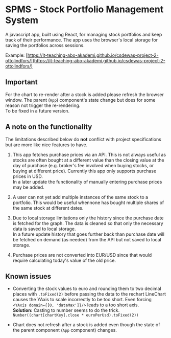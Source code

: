 # SPMS - Stock Portfolio Management System
A javascript app, built using React, for managing stock portfolios and keep track of their 
performance. The app uses the browser's local storage for saving the portfolios across 
sessions.  
  
Example: [https://it-teaching-abo-akademi.github.io/csdewas-project-2-ottolindfors/](https://it-teaching-abo-akademi.github.io/csdewas-project-2-ottolindfors/)

## Important
For the chart to re-render after a stock is added please refresh the browser window. 
The parent (`App`) component's state change but does for some reason not trigger the 
re-rendering.    
To be fixed in a future version.

## A note on the functionality
The limitations described below do **not** conflict with project specifications but are 
more like nice features to have.

1. This app fetches purchase prices via an API. This is not always useful as 
stocks are often bought at a different value than the closing value at the day of purchase 
(e.g. broker's fee involved when buying stocks, or buying at different price). 
Currently this app only supports purchase prices in USD.   
In a later update the functionality of manually entering purchase prices may be added.

2. A user can not yet add multiple instances of the same stock to a portfolio. This would 
be useful whennone has bought multiple shares of the same stock at different dates.

3. Due to local storage limitations only the history since the purchase date is fetched 
for the graph. The data is cleaned so that only the necessary data is saved to local 
storage.  
In a future update history that goes further back than purchase date will be fetched on 
demand (as needed) from the API but not saved to local storage.

4. Purchase prices are not converted into EUR/USD since that would require calculating 
today's value of the old price.

## Known issues
  * Converting the stock values to euro and rounding them to two decimal places with 
  `.toFixed(2)` before passing the data to the rechart LineChart causes the YAxis to 
  scale incorrectly to be too short. Even forcing `<YAxis domain={[0, 'dataMax']}/>` 
  leads to a too short axis.  
  **Solution:** Casting to number seems to do the trick. 
  `Number((chart[chartKey].close * euroPerUsd).toFixed(2))`
  
  * Chart does not refresh after a stock is added even though the state of the parent 
  component (`App` component) changes.